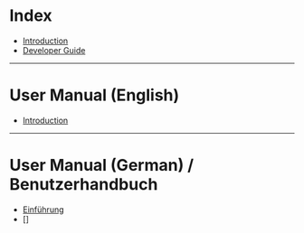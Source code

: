 # Index

- [Introduction](README.md)
- [Developer Guide](development.md)

---

# User Manual (English)

- [Introduction]()

---

# User Manual (German) / Benutzerhandbuch

- [Einführung](manual_de/README.md)
- []
